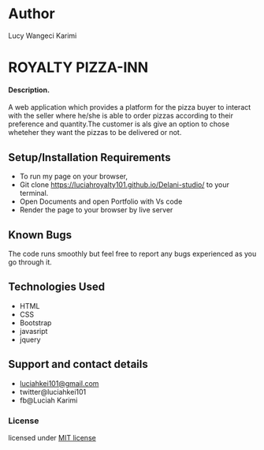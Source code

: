 # Author
Lucy Wangeci Karimi
# ROYALTY PIZZA-INN
#### Description.
A web application which provides a platform  for the pizza buyer to interact with the seller where he/she is able to order pizzas according to their preference and quantity.The customer is als give an option to chose wheteher they want the pizzas to be delivered or not.
## Setup/Installation Requirements
* To run my page on your browser,
* Git clone https://luciahroyalty101.github.io/Delani-studio/ to your terminal.
* Open Documents and open Portfolio with Vs code
* Render the page to your browser by live server
## Known Bugs
  The code runs smoothly but feel free to report any bugs experienced as you go through it.
## Technologies Used
* HTML
* CSS
* Bootstrap
* javasript
* jquery
## Support and contact details
* luciahkei101@gmail.com
* twitter@luciahkei101
* fb@Luciah Karimi
### License
 licensed under [MIT license](LICENSE)